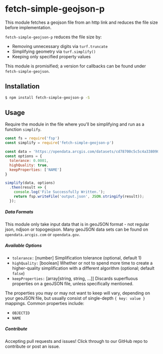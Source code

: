 # fetch-simple-geojson-p

This module fetches a geojson file from an http link and reduces the file size before implementation. 

`fetch-simple-geojson-p` reduces the file size by:

* Removing unnecessary digits via `turf.truncate` 
* Simplifying geometry via `turf.simplify()`
* Keeping only specified property values

This module is promisified; a version for callbacks can be found under `fetch-simple-geojson`.

## Installation
```bash
$ npm install fetch-simple-geojson-p -S
```

## Usage
Require the module in the file where you'll be simplifying and run as a function `simplify`.

```js
const fs = require('fsp')
const simplify = require('fetch-simple-geojson-p')

const data = 'https://opendata.arcgis.com/datasets/cd78700c5c5c4a338090ce4c7b996f03_3.geojson'
const options = {
  tolerance: 0.0001,
  highQuality: true,
  keepProperties: ['NAME']
}

simplify(data, options)
  .then(result => {
    console.log('File Successfully Written.');
    return fsp.writeFile('output.json', JSON.stringify(result));
  });
```

##### Data Formats
This module only take input data that is in geoJSON format - not regular json, ndjson or topogeojson. Many geoJSON data sets can be found on `opendata.arcgis.com` or `opendata.gov`. 

##### Available Options
  - `tolerance:` [number] Simplification tolerance (optional, default 1)
  - `highQuality:` [boolean] Whether or not to spend more time to create a higher-quality simplification with a different algorithm (optional; default `false`)
  - `keepProperties:` [array[string, string, ...]] Discards superfluous properties on a geoJSON file, unless specifically mentioned.

  The properties you may or may not want to keep will vary, depending on your geoJSON file, but usually consist of single-depth `{ key: value }` mappings. Common properties include:
  - `OBJECTID`
  - `NAME`

##### Contribute
Accepting pull requests and issues! Click through to our GitHub repo to contribute or post an issue.
